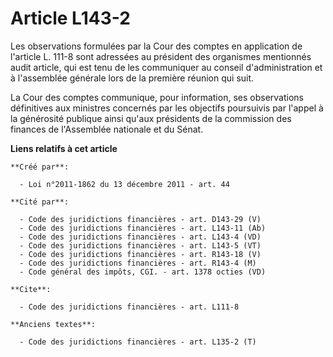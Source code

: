 # Article L143-2

Les observations formulées par la Cour des comptes en application de l'article L. 111-8 sont adressées au président des
organismes mentionnés audit article, qui est tenu de les communiquer au conseil d'administration et à l'assemblée générale
lors de la première réunion qui suit. 

La Cour des comptes communique, pour information, ses observations définitives aux ministres concernés par les objectifs
poursuivis par l'appel à la générosité publique ainsi qu'aux présidents de la commission des finances de l'Assemblée
nationale et du Sénat.

**Liens relatifs à cet article**

	**Créé par**:

	  - Loi n°2011-1862 du 13 décembre 2011 - art. 44

	**Cité par**:

	  - Code des juridictions financières - art. D143-29 (V)
	  - Code des juridictions financières - art. L143-11 (Ab)
	  - Code des juridictions financières - art. L143-4 (VD)
	  - Code des juridictions financières - art. L143-5 (VT)
	  - Code des juridictions financières - art. R143-18 (V)
	  - Code des juridictions financières - art. R143-4 (M)
	  - Code général des impôts, CGI. - art. 1378 octies (VD)

	**Cite**:

	  - Code des juridictions financières - art. L111-8

	**Anciens textes**:

	  - Code des juridictions financières - art. L135-2 (T)

